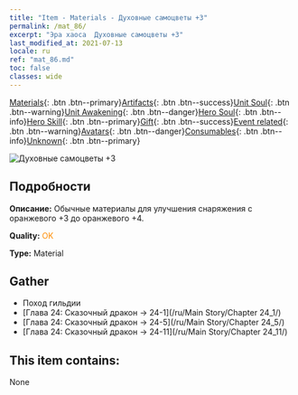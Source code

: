 ```yaml
---
title: "Item - Materials - Духовные самоцветы +3"
permalink: /mat_86/
excerpt: "Эра хаоса  Духовные самоцветы +3"
last_modified_at: 2021-07-13
locale: ru
ref: "mat_86.md"
toc: false
classes: wide
---
```

 [Materials](/ItemsRU/){: .btn .btn--primary}[Artifacts](/ItemsRU/Artifacts/){: .btn .btn--success}[Unit Soul](/ItemsRU/UnitSoul/){: .btn .btn--warning}[Unit Awakening](/ItemsRU/UnitAwakening/){: .btn .btn--danger}[Hero Soul](/ItemsRU/HeroSoul/){: .btn .btn--info}[Hero Skill](/ItemsRU/HeroSkill/){: .btn .btn--primary}[Gift](/ItemsRU/Gift/){: .btn .btn--success}[Event related](/ItemsRU/Events/){: .btn .btn--warning}[Avatars](/ItemsRU/Avatars/){: .btn .btn--danger}[Consumables](/ItemsRU/Consumables/){: .btn .btn--info}[Unknown](/ItemsRU/Unknown/){: .btn .btn--primary}

 ![Духовные самоцветы +3](/images/t/i_cailiao_baoshi3.png)

## Подробности
 **Описание:** Обычные материалы для улучшения снаряжения c оранжевого +3 до оранжевого +4.

 **Quality:** <span style="color: #FF8C00">OK</span>

 **Type:** Material

## Gather

*    Поход гильдии 
*    [Глава 24: Сказочный дракон -> 24-1](/ru/Main Story/Chapter 24_1/) 
*    [Глава 24: Сказочный дракон -> 24-5](/ru/Main Story/Chapter 24_5/) 
*    [Глава 24: Сказочный дракон -> 24-11](/ru/Main Story/Chapter 24_11/) 

## This item contains:

  None

